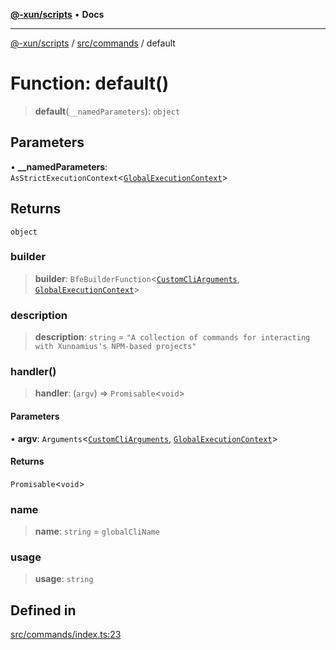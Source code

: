 [**@-xun/scripts**](../../../README.md) • **Docs**

***

[@-xun/scripts](../../../README.md) / [src/commands](../README.md) / default

# Function: default()

> **default**(`__namedParameters`): `object`

## Parameters

• **\_\_namedParameters**: `AsStrictExecutionContext`\<[`GlobalExecutionContext`](../../configure/type-aliases/GlobalExecutionContext.md)\>

## Returns

`object`

### builder

> **builder**: `BfeBuilderFunction`\<[`CustomCliArguments`](../type-aliases/CustomCliArguments.md), [`GlobalExecutionContext`](../../configure/type-aliases/GlobalExecutionContext.md)\>

### description

> **description**: `string` = `"A collection of commands for interacting with Xunnamius's NPM-based projects"`

### handler()

> **handler**: (`argv`) => `Promisable`\<`void`\>

#### Parameters

• **argv**: `Arguments`\<[`CustomCliArguments`](../type-aliases/CustomCliArguments.md), [`GlobalExecutionContext`](../../configure/type-aliases/GlobalExecutionContext.md)\>

#### Returns

`Promisable`\<`void`\>

### name

> **name**: `string` = `globalCliName`

### usage

> **usage**: `string`

## Defined in

[src/commands/index.ts:23](https://github.com/Xunnamius/xscripts/blob/b9218ee5f94be5da6a48d961950ed32307ad7f96/src/commands/index.ts#L23)
